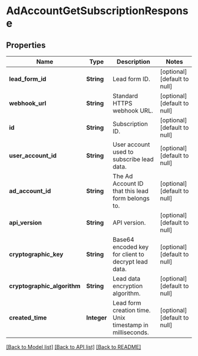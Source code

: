 # AdAccountGetSubscriptionResponse
## Properties

| Name | Type | Description | Notes |
|------------ | ------------- | ------------- | -------------|
| **lead\_form\_id** | **String** | Lead form ID. | [optional] [default to null] |
| **webhook\_url** | **String** | Standard HTTPS webhook URL. | [optional] [default to null] |
| **id** | **String** | Subscription ID. | [optional] [default to null] |
| **user\_account\_id** | **String** | User account used to subscribe lead data. | [optional] [default to null] |
| **ad\_account\_id** | **String** | The Ad Account ID that this lead form belongs to. | [optional] [default to null] |
| **api\_version** | **String** | API version. | [optional] [default to null] |
| **cryptographic\_key** | **String** | Base64 encoded key for client to decrypt lead data. | [optional] [default to null] |
| **cryptographic\_algorithm** | **String** | Lead data encryption algorithm. | [optional] [default to null] |
| **created\_time** | **Integer** | Lead form creation time. Unix timestamp in milliseconds. | [optional] [default to null] |

[[Back to Model list]](../README.md#documentation-for-models) [[Back to API list]](../README.md#documentation-for-api-endpoints) [[Back to README]](../README.md)

